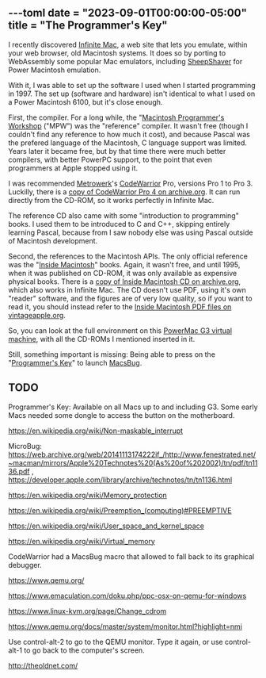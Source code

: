 ---toml
date = "2023-09-01T00:00:00-05:00"
title = "The Programmer's Key"
---

I recently discovered [Infinite Mac](https://infinitemac.org/), a web site that lets you emulate, within your web browser, old Macintosh systems. It does so by porting to WebAssembly some popular Mac emulators, including [SheepShaver](https://sheepshaver.cebix.net/) for Power Macintosh emulation.

With it, I was able to set up the software I used when I started programming in 1997. The set up (software and hardware) isn't identical to what I used on a Power Macintosh 6100, but it's close enough.

First, the compiler. For a long while, the "[Macintosh Programmer's Workshop](https://en.wikipedia.org/wiki/Macintosh_Programmer%27s_Workshop) ("MPW") was the "reference" compiler. It wasn't free (though I couldn't find any reference to how much it cost), and because Pascal was the prefered language of the Macintosh, C language support was limited. Years later it became free, but by that time there were much better compilers, with better PowerPC support, to the point that even programmers at Apple stopped using it.

I was recommended [Metrowerk](https://en.wikipedia.org/wiki/Metrowerks)'s [CodeWarrior](https://en.wikipedia.org/wiki/CodeWarrior) Pro, versions Pro 1 to Pro 3. Luckilly, there is a [copy of CodeWarrior Pro 4 on archive.org](https://archive.org/details/cwpro4/). It can run directly from the CD-ROM, so it works perfectly in Infinite Mac.

The reference CD also came with some "introduction to programming" books. I used them to be introduced to C and C++, skipping entirely learning Pascal, because from I saw nobody else was using Pascal outside of Macintosh development.

Second, the references to the Macintosh APIs. The only official reference was the "[Inside Macintosh](https://en.wikipedia.org/wiki/Inside_Macintosh)" books. Again, it wasn't free, and until 1995, when it was published on CD-ROM, it was only available as expensive physical books. There is a [copy of Inside Macintosh CD on archive.org](https://archive.org/details/Inside_Macintosh_CD-ROM_1995), which also works in Infinite Mac. The CD doesn't use PDF, using it's own "reader" software, and the figures are of very low quality, so if you want to read it, you should instead refer to the [Inside Macintosh PDF files on vintageapple.org](https://vintageapple.org/inside_r/).

So, you can look at the full environment on this [PowerMac G3 virtual machine](https://infinitemac.org/2000/Mac%20OS%209.0.4?saved_hd=true&cdrom=https%3A%2F%2Farchive.org%2Fdownload%2Fcwpro4%2FCW4MACTOOLS.ISO&cdrom=https%3A%2F%2Farchive.org%2Fdownload%2Fcwpro4%2FCW_PRO4_REF.ISO&cdrom=https%3A%2F%2Farchive.org%2Fdownload%2FInside_Macintosh_CD-ROM_1995%2FInside%2520Macintosh%2520CD-ROM_1995%2520%2528CD%2529.toast), with all the CD-ROMs I mentioned inserted in it.

Still, something important is missing: Being able to press on the "[Programmer's Key](https://en.wikipedia.org/wiki/Programmer%27s_key)" to launch [MacsBug](https://en.wikipedia.org/wiki/MacsBug).

## TODO

Programmer's Key: Available on all Macs up to and including G3. Some early Macs needed some dongle to access the button on the motherboard.

https://en.wikipedia.org/wiki/Non-maskable_interrupt

MicroBug: https://web.archive.org/web/20141113174222if_/http://www.fenestrated.net/~macman/mirrors/Apple%20Technotes%20(As%20of%202002)/tn/pdf/tn1136.pdf , https://developer.apple.com/library/archive/technotes/tn/tn1136.html 

https://en.wikipedia.org/wiki/Memory_protection

https://en.wikipedia.org/wiki/Preemption_(computing)#PREEMPTIVE

https://en.wikipedia.org/wiki/User_space_and_kernel_space

https://en.wikipedia.org/wiki/Virtual_memory

CodeWarrior had a MacsBug macro that allowed to fall back to its graphical debugger.

https://www.qemu.org/

https://www.emaculation.com/doku.php/ppc-osx-on-qemu-for-windows

https://www.linux-kvm.org/page/Change_cdrom

https://www.qemu.org/docs/master/system/monitor.html?highlight=nmi

Use control-alt-2 to go to the QEMU monitor. Type it again, or use control-alt-1 to go back to the computer's screen.

http://theoldnet.com/